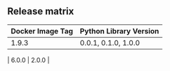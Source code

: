 ## Release matrix

| Docker Image Tag | Python Library Version |
|------------------|------------------------|
| 1.9.3 | 0.0.1, 0.1.0, 1.0.0 |

| 6.0.0 | 2.0.0 |